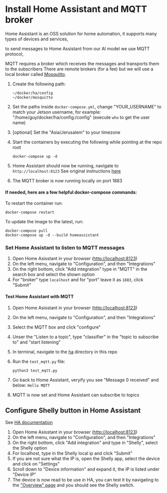 # Install Home Assistant and MQTT broker
Home Assistant is an OSS solution for home automation, it supports many types of devices and services,

to send messages to Home Assistant from our AI model we use MQTT protocol,

MQTT requires a broker which receives the messages and transports them to the subscribers
There are remote brokers (for a fee) but we will use a local broker called [Mosquitto](https://mosquitto.org/).
1. Create the following path:
    ```
    ~/docker/ha/config
    ~/docker/mosquitto
    ```

2. Set the paths inside `docker-compose.yml`, change "YOUR_USERNAME" to match your Jetson username, for example: "/home/guy/docker/ha/config:/config" (execute `who` to get the user name)
3. [optional] Set the "Asia/Jerusalem" to your timezone
4. Start the containers by executing the following while pointing at the repo root
    ```
    docker-compose up -d
    ```
5. Home Assistant should now be running, navigate to `http://localhost:8123`
See original instructions [here](https://www.home-assistant.io/docs/installation/docker/#docker-compose)
6. The MQTT broker is now running locally on port 1883

#### If needed, here are a few helpful docker-compose commands:

To restart the container run:

    docker-compose restart

To update the image to the latest, run:

    docker-compose pull
    docker-compose up -d --build homeassistant

### Set Home Assistant to listen to MQTT messages
1. Open Home Asisstant in your browser ([http://localhost:8123](http://localhost:8123))
2. On the left menu, navigate to "Configuration", and then "Integrations"
3. On the right bottom, click "Add integration" type in "MQTT" in the search box and select the shown option
4. For "broker" type `localhost` and for "port" leave it as `1883`, click "Submit"

#### Test Home Assistant with MQTT
1. Open Home Asisstant in your browser ([http://localhost:8123](http://localhost:8123))
2. On the left menu, navigate to "Configuration", and then "Integrations"
3. Select the MQTT box and click "configure"
4. Unser the "Listen to a topic", type "classifier" in the "topic to subscribe to" and "start listening"
5. In terminal, navigate to the [ha](ha/) directory in this repo
6. Run the `test_mqtt.py` file:

    ```
    python3 test_mqtt.py
    ```
7. Go back to Home Assistant, veryify you see "Message 0 received" and below: `Hello MQTT`
8. MQTT is now set and Home Assistant can subscribe to topics

## Configure Shelly button in Home Assistant
See [HA documentation](https://www.home-assistant.io/integrations/shelly/)
1. Open Home Asisstant in your browser ([http://localhost:8123](http://localhost:8123))
2. On the left menu, navigate to "Configuration", and then "Integrations"
3. On the right bottom, click "Add integration" and type in "Shelly", select the Shelly option
4. For localhost, type in the Shelly local ip and click "Submit"
5.   If you are not sure what the IP is, open the Shelly app, select the device and click on "Settings"
6.   Scroll down to "Device information" and expand it, the IP is listed under "Device IP"
7. The device is now read to be use in HA, you can test it by navigating to the ["Overview" page](http://localhost:8123/lovelace/default_view) and you should see the Shelly switch.
